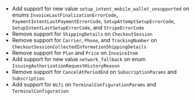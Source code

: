 * Add support for new value `setup_intent_mobile_wallet_unsupported` on enums `InvoiceLastFinalizationErrorCode`, `PaymentIntentLastPaymentErrorCode`, `SetupAttemptSetupErrorCode`, `SetupIntentLastSetupErrorCode`, and `StripeErrorCode`
* Remove support for `ShippingDetails` on `CheckoutSession`
* Remove support for `Carrier`, `Phone`, and `TrackingNumber` on `CheckoutSessionCollectedInformationShippingDetails`
* Remove support for `Plan` and `Price` on `InvoiceItem`
* Add support for new value `network_fallback` on enum `IssuingAuthorizationRequestHistoryReason`
* Remove support for `CancelAtPeriodEnd` on `SubscriptionParams` and `Subscription`
* Add support for `Wifi` on `TerminalConfigurationParams` and `TerminalConfiguration`